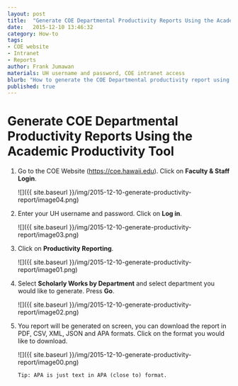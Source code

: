 ```yaml
---
layout: post
title:  "Generate COE Departmental Productivity Reports Using the Academic Productivity Tool"
date:   2015-12-10 13:46:32
category: How-to
tags:
- COE website
- Intranet
- Reports
author: Frank Jumawan
materials: UH username and password, COE intranet access
blurb: "How to generate the COE Departmental productivity report using the Academic Productivity tool."
published: true
---
```

# Generate COE Departmental Productivity Reports Using the Academic Productivity Tool

1. Go to the COE Website (<https://coe.hawaii.edu>). Click on **Faculty & Staff Login**.

    ![]({{ site.baseurl }}/img/2015-12-10-generate-productivity-report/image04.png)

2. Enter your UH username and password. Click on **Log in**.

    ![]({{ site.baseurl }}/img/2015-12-10-generate-productivity-report/image03.png)

3. Click on **Productivity Reporting**.

    ![]({{ site.baseurl }}/img/2015-12-10-generate-productivity-report/image01.png)

4. Select **Scholarly Works by Department**  and select department you would like to generate. Press **Go**.

    ![]({{ site.baseurl }}/img/2015-12-10-generate-productivity-report/image02.png)

5. You report will be generated on screen, you can download the report in PDF, CSV, XML, JSON and APA formats. Click on the format you would like to download.

    ![]({{ site.baseurl }}/img/2015-12-10-generate-productivity-report/image00.png)

    `Tip: APA is just text in APA (close to) format.`

